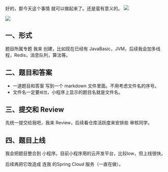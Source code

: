 好的，那今天这个事情 就可以做起来了。还是蛮有意义的。
![](https://img-blog.csdnimg.cn/img_convert/bdeb099c58965e4b4ee90dcca0c98fa9.png)   

![](http://cdn.jayh.club/blog/20201220/vXwG3VPW5spQ.png?imageslim)   

## 一、形式

  题目所属专题 我来 创建，比如现在已经有  JavaBasic，JVM，后续我会加多线程，Redis，消息队列，算法等。
  

## 二、题目和答案

  - 一道题目和答案 写到一个 markdown 文件里面。不用考虑文件名的序号。  
  - 文件名一定要`规范`，小程序上显示的题目名就是文件名。


## 三、提交和 Review

   先统一提交给我吧，我来 Review，后续看仓库活跃度来安排些 审核同学。

## 四、题目上线

我会把题目整合到 小程序。目前小程序用的云开发平台，比较low，但上线很快。

后续再把它改造成 连我 的Spring Cloud 服务（一直在做）。
